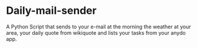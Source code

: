 # Daily-mail-sender

A Python Script that sends to your e-mail at the morning the weather at your area, 
your daily quote from wikiquote and lists your tasks from your anydo app.
